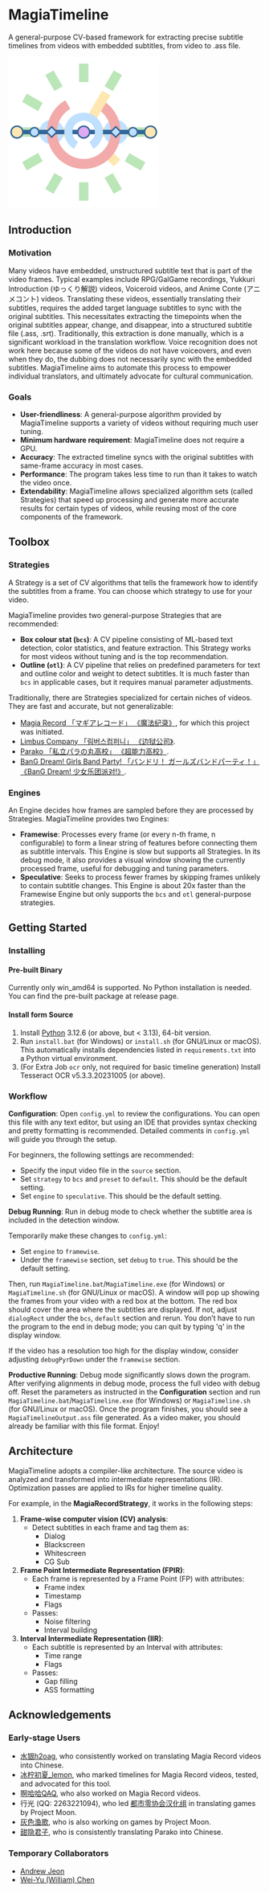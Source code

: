 # MagiaTimeline

A general-purpose CV-based framework for extracting precise subtitle timelines from videos with embedded subtitles, from video to .ass file.

<img src="./logo/MagiaTimeline-Logo-Transparent.png" width="300">

## Introduction

### Motivation

Many videos have embedded, unstructured subtitle text that is part of the video frames. Typical examples include RPG/GalGame recordings, Yukkuri Introduction (ゆっくり解説) videos, Voiceroid videos, and Anime Conte (アニメコント) videos. Translating these videos, essentially translating their subtitles, requires the added target language subtitles to sync with the original subtitles. This necessitates extracting the timepoints when the original subtitles appear, change, and disappear, into a structured subtitle file (.ass, .srt). Traditionally, this extraction is done manually, which is a significant workload in the translation workflow. Voice recognition does not work here because some of the videos do not have voiceovers, and even when they do, the dubbing does not necessarily sync with the embedded subtitles. MagiaTimeline aims to automate this process to empower individual translators, and ultimately advocate for cultural communication.

### Goals

- **User-friendliness**: A general-purpose algorithm provided by MagiaTimeline supports a variety of videos without requiring much user tuning.
- **Minimum hardware requirement**: MagiaTimeline does not require a GPU.
- **Accuracy**: The extracted timeline syncs with the original subtitles with same-frame accuracy in most cases.
- **Performance**: The program takes less time to run than it takes to watch the video once.
- **Extendability**: MagiaTimeline allows specialized algorithm sets (called Strategies) that speed up processing and generate more accurate results for certain types of videos, while reusing most of the core components of the framework.

## Toolbox

### Strategies

A Strategy is a set of CV algorithms that tells the framework how to identify the subtitles from a frame. You can choose which strategy to use for your video.

MagiaTimeline provides two general-purpose Strategies that are recommended:

- **Box colour stat (`bcs`)**: A CV pipeline consisting of ML-based text detection, color statistics, and feature extraction. This Strategy works for most videos without tuning and is the top recommendation.
- **Outline (`otl`)**: A CV pipeline that relies on predefined parameters for text and outline color and weight to detect subtitles. It is much faster than `bcs` in applicable cases, but it requires manual parameter adjustments.

Traditionally, there are Strategies specialized for certain niches of videos. They are fast and accurate, but not generalizable:

- [Magia Record 「マギアレコード」 《魔法纪录》](https://magireco.com/), for which this project was initiated.
- [Limbus Company 「림버스컴퍼니」 《边狱公司》](https://limbuscompany.com/).
- [Parako 「私立パラの丸高校」 《超能力高校》](https://www.youtube.com/@parako).
- [BanG Dream! Girls Band Party! 「バンドリ！ ガールズバンドパーティ！」 《BanG Dream! 少女乐团派对!》](https://bang-dream.bushimo.jp/).

### Engines

An Engine decides how frames are sampled before they are processed by Strategies. MagiaTimeline provides two Engines:

- **Framewise**: Processes every frame (or every n-th frame, n configurable) to form a linear string of features before connecting them as subtitle intervals. This Engine is slow but supports all Strategies. In its debug mode, it also provides a visual window showing the currently processed frame, useful for debugging and tuning parameters.
- **Speculative**: Seeks to process fewer frames by skipping frames unlikely to contain subtitle changes. This Engine is about 20x faster than the Framewise Engine but only supports the `bcs` and `otl` general-purpose strategies.

## Getting Started

### Installing

#### Pre-built Binary

Currently only win_amd64 is supported. No Python installation is needed. You can find the pre-built package at release page. 

#### Install form Source

1. Install [Python](https://www.python.org) 3.12.6 (or above, but < 3.13), 64-bit version. 
2. Run `install.bat` (for Windows) or `install.sh` (for GNU/Linux or macOS). This automatically installs dependencies listed in `requirements.txt` into a Python virtual environment.
3. (For Extra Job `ocr` only, not required for basic timeline generation) Install Tesseract OCR v5.3.3.20231005 (or above).

### Workflow

**Configuration**: Open `config.yml` to review the configurations. You can open this file with any text editor, but using an IDE that provides syntax checking and pretty formatting is recommended. Detailed comments in `config.yml` will guide you through the setup.

For beginners, the following settings are recommended:

- Specify the input video file in the `source` section.
- Set `strategy` to `bcs` and `preset` to `default`. This should be the default setting.
- Set `engine` to `speculative`. This should be the default setting.

**Debug Running**: Run in debug mode to check whether the subtitle area is included in the detection window.

Temporarily make these changes to `config.yml`:

- Set `engine` to `framewise`.
- Under the `framewise` section, set `debug` to `true`. This should be the default setting.

Then, run `MagiaTimeline.bat`/`MagiaTimeline.exe` (for Windows) or `MagiaTimeline.sh` (for GNU/Linux or macOS). A window will pop up showing the frames from your video with a red box at the bottom. The red box should cover the area where the subtitles are displayed. If not, adjust `dialogRect` under the `bcs`, `default` section and rerun. You don’t have to run the program to the end in debug mode; you can quit by typing 'q' in the display window.

If the video has a resolution too high for the display window, consider adjusting `debugPyrDown` under the `framewise` section.

**Productive Running**: Debug mode significantly slows down the program. After verifying alignments in debug mode, process the full video with debug off. Reset the parameters as instructed in the **Configuration** section and run `MagiaTimeline.bat`/`MagiaTimeline.exe` (for Windows) or `MagiaTimeline.sh` (for GNU/Linux or macOS). Once the program finishes, you should see a `MagiaTimelineOutput.ass` file generated. As a video maker, you should already be familiar with this file format. Enjoy!

## Architecture

MagiaTimeline adopts a compiler-like architecture. The source video is analyzed and transformed into intermediate representations (IR). Optimization passes are applied to IRs for higher timeline quality.

For example, in the **MagiaRecordStrategy**, it works in the following steps:

1. **Frame-wise computer vision (CV) analysis**:
    - Detect subtitles in each frame and tag them as:
        - Dialog
        - Blackscreen
        - Whitescreen
        - CG Sub
2. **Frame Point Intermediate Representation (FPIR)**:
    - Each frame is represented by a Frame Point (FP) with attributes:
        - Frame index
        - Timestamp
        - Flags
    - Passes:
        - Noise filtering
        - Interval building
3. **Interval Intermediate Representation (IIR)**:
    - Each subtitle is represented by an Interval with attributes:
        - Time range
        - Flags
    - Passes:
        - Gap filling
        - ASS formatting

## Acknowledgements

### Early-stage Users

- [水银h2oag](https://space.bilibili.com/246606859), who consistently worked on translating Magia Record videos into Chinese.
- [冰柠初夏_lemon](https://space.bilibili.com/1927412001), who marked timelines for Magia Record videos, tested, and advocated for this tool.
- [啊哈哈QAQ](https://space.bilibili.com/2141525), who also worked on Magia Record videos.
- 行光 (QQ: 2263221094), who led [都市零协会汉化组](https://space.bilibili.com/1247764479) in translating games by Project Moon.
- [灰色渔歌](https://space.bilibili.com/7653809), who is also working on games by Project Moon.
- [甜隐君子](https://space.bilibili.com/929197), who is consistently translating Parako into Chinese.

### Temporary Collaborators

- [Andrew Jeon](https://www.linkedin.com/in/andrew-jeon-58b294107)
- [Wei-Yu (William) Chen](https://www.linkedin.com/in/wei-yu-william-chen)
